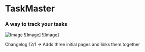 # TaskMaster
### A way to track your tasks

![Image](./app/screenshots_2./img.png)
![Image]
![Image]

Changelog
12/1 -> Adds three initial pages and links them together
